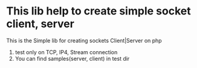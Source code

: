 This lib help to create simple socket client, server 
=====================

This is the Simple lib for creating sockets Client|Server on php

1. test only on TCP, IP4, Stream connection
2. You can find samples(server, client) in test dir